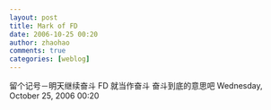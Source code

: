 ```yaml
---
layout: post
title: Mark of FD
date: 2006-10-25 00:20
author: zhaohao
comments: true
categories: [weblog]
---
```

留个记号－明天继续奋斗
FD 就当作奋斗 奋斗到底的意思吧
Wednesday, October 25, 2006 00:20
